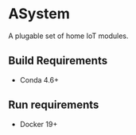 # ASystem

A plugable set of home IoT modules.

## Build Requirements
* Conda 4.6+

## Run requirements
* Docker 19+
